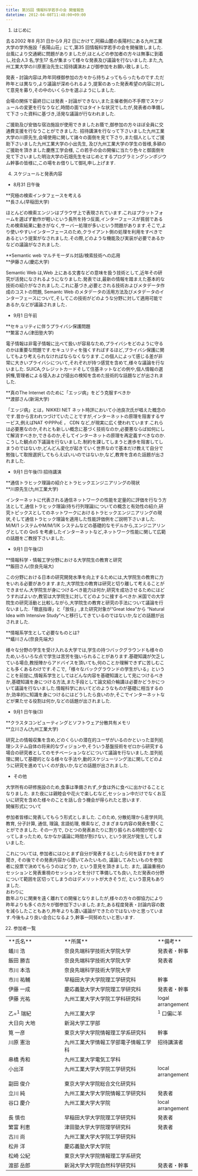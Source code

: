 ```yaml
---
title: 第35回 情報科学若手の会 開催報告
datetime: 2012-04-08T11:48:00+09:00
---
```


1.  はじめに

去る2002 年8 月31 日から9 月2 日にかけて,阿蘇山麓の長陽村にある九州工業大学の学外施設「長陽山荘」にて,第35 回情報科学若手の会を開催致しました.台風により交通網に問題がありましたが,ほとんどの参加者の方々は無事に到着し,社会人3 名,学生17 名が集まって様々な発表及び議論を行ないました.また,九州工業大学の川原憲治先生に招待講演および御参加をお願い致しました.

発表・討論内容は,昨年同様御参加の方々から持ちよってもらったものです.ただ昨年とは異なり,より議論が深められるよう,提案のあった発表希望の内容に対して意見を募り,その中のいくらかを選ぶようにしました.  

会場の関係で最終日には発表・討論ができない,また主催者側の不手際でスケジュールの変更を行なうなど,時間の面ではタイトな状況でしたが,発表者の準備して下さった資料に基づき,活発な議論が行なわれました.  

ご援助及び安価な宿泊施設が使用できましたお蔭で,御参加の方々ほぼ全員に交通費支援を行なうことができました. 招待講演を行なって下さいました九州工業大学の川原先生,会場使用に関して諸々の面倒を見て下さり,また個人としてご援助下さいました九州工業大学の小出先生, 及び九州工業大学の学生の皆様,多額のご援助を頂きました慶應工学会様, この若手の会の開催に当たり色々と御面倒を見て下さいました明治大学の石畑先生をはじめとするプログラミングシンポジウム幹事の皆様に,この場をお借りして御礼申し上げます.  

4.  スケジュールと発表内容

*   8月31 日午後

**究極の検索インタフェースを考える  
**長さん(早稲田大学)  

ほとんどの検索エンジンはブラウザ上で表現されています.これはプラットフォームを選ばず動作が軽いという長所を持つ反面,インターフェースが貧弱であるため検索結果に動きがなく,サーバー処理が多いという問題があります.そこで,より使いやすいインターフェースのため,クライアント側の処理を利用をすべきであるという提案がなされました.その際,どのような機能及び実装が必要であるかなどの議論がなされました.

**Semantic web マルチモーダル対話/検索技術への応用  
**伊藤さん(慶応大学)  

Semantic Web は,Web 上にある文書などの意味を扱う技術として,近年その研究が活発になされるようになりました.発表では,最新の情報を踏まえた基本的な技術の紹介がなされました.これに基づき,必要とされる技術およびメタデータ作成のコストの問題, Semantc Web のメタデータの活用方法及びメタデータのインターフェースについて,そしてこの技術がどのような分野に対して適用可能であるか,などが議論されました．  

*   9月1 日午前

**セキュリティに伴うプライバシ保護問題  
**繁富さん(津田塾大学)  

電子情報は非電子情報に比べて扱いが容易なため,プライバシをどのように守るのかは重要な問題です.セキュリティを強くすればするほど,プライバシ保護に関してもより考えられなければならなくなります.この個人によって感じる差が非常に大きいプライバシについて,それぞれが持つ感覚を含めて,様々な議論を行ないました. SUICA,クレジットカードそして住基ネットなどの例や,個人情報の選択権,管理者による侵入および侵出の検知を含めた技術的な話題などが出されました.  

**真のThe Internet のために「エッジ病」をどう克服すべきか  
**渡部さん(新潟大学)  

「エッジ病」とは，NIKKEI NET ネット時評において小池良次氏が唱えた概念のです.昔から言われつづけていたことですが,インターネットの原理を阻害するサービス,例えばNAT やPPPoE ， CDN など,が現実に広く使われています.これらは必要悪なのか,それとも新しい概念に基づく技術なのか,必要悪ならば如何にして解消すべきか,できるのか,そしてインターネットの原理を再定義すべきなのか.こうした観点の下議論を行ないました.制約を課してしまうと進歩を阻害してしまうのではないか,どんどん変化が起きていく世界なので基本だけ教えて自分で勉強して取捨選択してもらえばいいのではないか,など,教育を含めた話題が出されました.

*   9月1 日午後(1):招待講演

**通信トラヒック理論の紹介とトラヒックエンジニアリングの現状  
**川原先生(九州工業大学)  

インターネットに代表される通信ネットワークの性能を定量的に評価を行なう方法として,通信トラヒック理論(待ち行列理論)についての概念と有効性の紹介,研究トピックスとしてのネットワークにおけるトラヒックエンジニアリングの現状,そして通信トラヒック理論を適用した性能評価例をご説明下さいました. M/M/1 システムやM/M/1/K システムなどの基礎的なモデルから,エンジニアリングとしての QoS を考慮したインターネットなど,ネットワーク性能に関して広範の話題をご教授下さいました.

*   9月1 日午後(2)

**情報科学・情報工学分野における大学院生の教育と研究  
**飯田さん(奈良先端大)  

この分野における日本の研究開発水準を向上するためには,大学院生の教育に力をいれる必要があります.また,大学院生の教育は研究と切り離して考えることができません.大学院生が身につけるべき能力は何か,研究を成功させるためにはどうすればよいか,教官は大学院生に対してどのように接するべきか.米国での大学院生の研究活動と比較しながら,大学院生の教育と研究の手法について議論を行ないました.「徹底指導」と「放任」,また研究対象が“Great Idea”から “Natural Idea with Intensive Study”へと移行してきているのではないか,などの話題が出されました.  

**情報系学生として必要なものとは?  
**蟻川さん(奈良先端大)  

様々な分野の学生を受け入れる大学では,学生の持つバックグラウンドも様々のため,いろいろな点で学生は苦労を強いられることがあります.基礎知識が欠乏している場合,教授陣からアドバイスを頂いても,何のことか理解できずに苦しむことも多くあるわけです.そこで,「様々なバックグラウンドの学生がいる」ということを前提に,情報系学生としてはどんな内容を基礎知識として見につけるべきか,基礎知識を身につける方法,また手段として論文紹介輪講は必要かどうかについて議論を行ないました.情報科学においてどのようなものが基礎に相当するのか,効率的に知識を身につけるにはどうしたら良いのか,そこでインターネットなどが果たせる役割は何か,などの話題が出されました.  

*   9月1 日午後(3)

**クラスタコンピューティングとソフトウェア分散共有メモリ  
**立川さん(九州工業大学)  

研究上の情報収集を含め,どのくらいの潜在的ユーザがいるのかといった並列処理システム自体の将来的なヴィジョンや,そういう基盤技術をゼロから研究する場合の研究者としてのモチベーションなどについて議論を行ないました.並列処理に関して基礎的となる様々な手法や,動的スケジューリング法に関してどのように研究を進めていくのが良いか,などの話題が出されました.  

*   その他

大学所有の研修施設のため,食事は準備されず,夕食は外に食べに出かけることとなりました. また夜には親睦会や花火で楽しむなど,セッション中だけでなくお互いに研究を含めた様々のことを話し合う機会が得られたと思います.  
開催形式について  

参加者皆様に発表してもらう形式としました. このため, 分散処理から産学共同, 教育, 分子計算, 通信, 理論, 言語処理, 検索など, さまざまな内容の発表を聞くことができました. その一方で, ひとつの発表あたりに割り振られる時間が短くなってしまったため, なかなか議論に時間が割けない, という状況が発生してしまいました.  

これについては, 参加者にはひとまず自分が発表するとしたら何を話すかをまず聞き, その後でその発表内容から聞いてみたいもの, 議論してみたいものを参加者に投票で決めてもらうのはどうか, という意見を頂きました. また, 議論重視のセッションと発表重視のセッションとを分けて準備しても良い, ただ発表の分野について範囲を区切ってしまうのはデメリットが大きそうだ, という意見もありました.  
おわりに  
数年ぶりに関東を遠く離れての開催となりましたが,様々の方々の御協力により昨年よりも多くの方々が御参加下さいました.また,ある程度発表・討論内容の数を減らしたこともあり,昨年よりも濃い議論ができたのではないかと思っています.今後もより良い会合になるよう,幹事一同努めたいと思います.

22.  参加者一覧

<table style="width: 585px; height: 915px;" border="0" cellpadding="2" cellspacing="0">

<tbody>

<tr>

<td valign="top" width="30%">**氏名**</td>

<td valign="top" width="50%">**所属**</td>

<td valign="top" width="20%">**備考**</td>

</tr>

<tr>

<td valign="top" width="30%">蟻川 浩</td>

<td valign="top" width="50%">奈良先端科学技術大学院大学</td>

<td valign="top" width="20%">発表者・幹事</td>

</tr>

<tr>

<td valign="top" width="30%">飯田 勝吉</td>

<td valign="top" width="50%">奈良先端科学技術大学院大学</td>

<td valign="top" width="20%">発表者</td>

</tr>

<tr>

<td valign="top" width="30%">市川 本浩</td>

<td valign="top" width="50%">奈良先端科学技術大学院大学</td>

</tr>

<tr>

<td valign="top" width="30%">市川 祐輔</td>

<td valign="top" width="50%">早稲田大学大学院理工学研究科</td>

<td valign="top" width="20%">幹事</td>

</tr>

<tr>

<td valign="top" width="30%">伊藤 一成</td>

<td valign="top" width="50%">慶応義塾大学大学院理工学研究科</td>

<td valign="top" width="20%">発表者・幹事</td>

</tr>

<tr>

<td valign="top" width="30%">伊藤 光祐</td>

<td valign="top" width="50%">九州工業大学大学院工学科研究科</td>

<td valign="top" width="20%">logal arrangement</td>

</tr>

<tr>

<td valign="top" width="30%">乙=<sup>1</sup> 瑞紀</td>

<td valign="top" width="50%">九州工業大学</td>

<td valign="top" width="20%"><sup>1</sup> 口偏に羊</td>

</tr>

<tr>

<td valign="top" width="30%">大日向 大地</td>

<td valign="top" width="50%">新潟大学工学部</td>

</tr>

<tr>

<td valign="top" width="30%">筧 一彦</td>

<td valign="top" width="50%">東京大学大学院情報理工学系研究科</td>

<td valign="top" width="20%">幹事</td>

</tr>

<tr>

<td valign="top" width="30%">川原 憲治</td>

<td valign="top" width="50%">九州工業大学情報工学部電子情報工学科</td>

<td valign="top" width="20%">招待講演者</td>

</tr>

<tr>

<td valign="top" width="30%">串橋 秀和</td>

<td valign="top" width="50%">九州工業大学電気工学科</td>

</tr>

<tr>

<td valign="top" width="30%">小出洋</td>

<td valign="top" width="50%">九州工業大学大学院工学研究科</td>

<td valign="top" width="20%">local arrangement</td>

</tr>

<tr>

<td valign="top" width="30%">副田 俊介</td>

<td valign="top" width="50%">東京大学大学院総合文化研究科</td>

</tr>

<tr>

<td valign="top" width="30%">立川 純</td>

<td valign="top" width="50%">九州工業大学大学院情報工学研究科</td>

<td valign="top" width="20%">発表者</td>

</tr>

<tr>

<td valign="top" width="30%">谷口 慶介</td>

<td valign="top" width="50%">九州工業大学大学院</td>

<td valign="top" width="20%">local arrangement</td>

</tr>

<tr>

<td valign="top" width="30%">長 慎也</td>

<td valign="top" width="50%">早稲田大学大学院理工学研究科</td>

<td valign="top" width="20%">発表者</td>

</tr>

<tr>

<td valign="top" width="30%">繁富 利恵</td>

<td valign="top" width="50%">津田塾大学大学院理学研究科</td>

<td valign="top" width="20%">発表者</td>

</tr>

<tr>

<td valign="top" width="30%">古川 尚</td>

<td valign="top" width="50%">九州工業大学大学院工学研究科</td>

</tr>

<tr>

<td valign="top" width="30%">松井 洋</td>

<td valign="top" width="50%">慶応義塾大学大学院</td>

</tr>

<tr>

<td valign="top" width="30%">松崎 公紀</td>

<td valign="top" width="50%">東京大学大学院情報理工学系研究</td>

</tr>

<tr>

<td valign="top" width="30%">渡部 岳郎</td>

<td valign="top" width="50%">新潟大学大学院自然科学研究科</td>

<td valign="top" width="20%">発表者・幹事</td>

</tr>

</tbody>

</table>